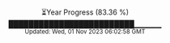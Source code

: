<p align="center">
⏳Year Progress (83.36 %) <br>
█████████████████████████▁▁▁▁▁ <br>
<sub>Updated: Wed, 01 Nov 2023 06:02:58 GMT</sub>
</p>

